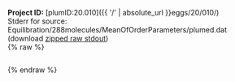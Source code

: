 **Project ID:** [plumID:20.010]({{ '/' | absolute_url }}eggs/20/010/)  
Stderr for source:  Equilibration/288molecules/MeanOfOrderParameters/plumed.dat   
(download [zipped raw stdout](plumed.dat.plumed_master.stdout.txt.zip))  
{% raw %}
<pre>
</pre>
{% endraw %}
